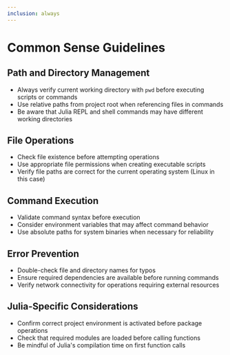 ```yaml
---
inclusion: always
---
```


# Common Sense Guidelines

## Path and Directory Management
- Always verify current working directory with `pwd` before executing scripts or commands
- Use relative paths from project root when referencing files in commands
- Be aware that Julia REPL and shell commands may have different working directories

## File Operations
- Check file existence before attempting operations
- Use appropriate file permissions when creating executable scripts
- Verify file paths are correct for the current operating system (Linux in this case)

## Command Execution
- Validate command syntax before execution
- Consider environment variables that may affect command behavior
- Use absolute paths for system binaries when necessary for reliability

## Error Prevention
- Double-check file and directory names for typos
- Ensure required dependencies are available before running commands
- Verify network connectivity for operations requiring external resources

## Julia-Specific Considerations
- Confirm correct project environment is activated before package operations
- Check that required modules are loaded before calling functions
- Be mindful of Julia's compilation time on first function calls